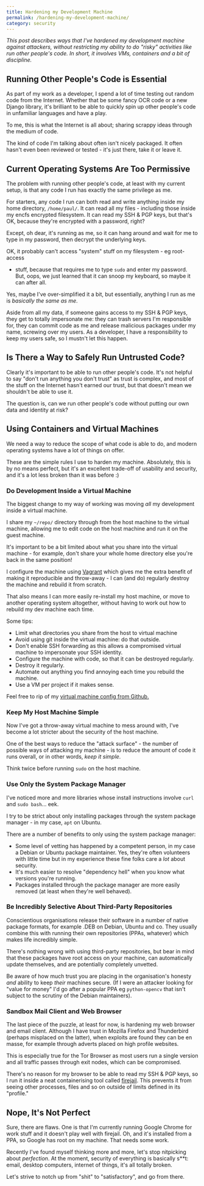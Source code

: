 ```yaml
---
title: Hardening my Development Machine
permalink: /hardening-my-development-machine/
category: security
---
```


*This post describes ways that I've hardened my development machine against
attackers, without restricting my ability to do "risky" activities like
run other people's code. In short, it involves VMs, containers and a bit of
discipline.*

## Running Other People's Code is Essential

As part of my work as a developer, I spend a lot of time testing out random
code from the Internet. Whether that be some fancy OCR code or a new Django
library, it's brilliant to be able to quickly spin up other people's code in
unfamiliar languages and have a play.

To me, this is what the Internet is all about; sharing scrappy ideas through
the medium of code.

The kind of code I'm talking about often isn't nicely packaged. It often hasn't
even been reviewed or tested - it's just there, take it or leave it.

## Current Operating Systems Are Too Permissive

The problem with running other people's code, at least with my current setup,
is that any code I run has exactly the same privilege as me.

For starters, any code I run can both read and write anything inside my home
directory, `/home/paul/`. It can read all my files - including those inside my
encfs encrypted filesystem. It can read my SSH & PGP keys, but that's OK,
because they're encrypted with a password, right?

Except, oh dear, it's running as me, so it can hang around and wait for me to
type in my password, then decrypt the underlying keys.

OK, it probably can't access "system" stuff on my filesystem - eg root-access
- stuff, because that requires me to type `sudo` and enter my password. But,
oops, we just learned that it can snoop my keyboard, so maybe it can after all.

Yes, maybe I've over-simplified it a bit, but essentially, anything I run as
me is *basically the same as me*.

Aside from all my data, if someone gains access to my SSH & PGP keys, they get
to totally impersonate me: they can trash servers I'm responsible for, they
can commit code as me and release malicious packages under my name, screwing
over my users.  As a developer, I have a responsibility to keep my users safe,
so I mustn't let this happen.

## Is There a Way to Safely Run Untrusted Code?

Clearly it's important to be able to run other people's code. It's not helpful
to say "don't run anything you don't trust" as trust is complex, and most of
the stuff on the Internet hasn't earned our trust, but that doesn't mean we
shouldn't be able to use it.

The question is, can we run other people's code without putting our own
data and identity at risk?

## Using Containers and Virtual Machines

We need a way to reduce the scope of what code is able to do, and modern
operating systems have a lot of things on offer.

These are the simple rules I use to harden my machine. Absolutely, this is by
no means perfect, but it's an excellent trade-off of usability and security,
and it's a lot less broken than it was before :)

### Do Development Inside a Virtual Machine

The biggest change to my way of working was moving *all* my development inside
a virtual machine.

I share my `~/repo/` directory through from the host machine to the virtual
machine, allowing me to edit code on the host machine and run it on the guest
machine.

It's important to be a bit limited about what you share into the virtual
machine - for example, don't share your whole home directory else you're
back in the same position!

I configure the machine using [Vagrant][vagrant] which gives me the extra
benefit of making it reproducible and throw-away - I can (and do) regularly
destroy the machine and rebuild it from scratch.

That also means I can more easily re-install my host machine, or move to
another operating system altogether, without having to work out how to rebuild
my dev machine each time.

Some tips:

- Limit what directories you share from the host to virtual machine
- Avoid using git inside the virtual machine: do that outside.
- Don't enable SSH forwarding as this allows a compromised virtual machine
  to impersonate your SSH identity.
- Configure the machine with code, so that it can be destroyed regularly.
- Destroy it regularly.
- Automate out anything you find annoying each time you rebuild the machine.
- Use a VM per project if it makes sense.

Feel free to rip of my [virtual machine config from Github.][github-vm-config]

### Keep My Host Machine Simple

Now I've got a throw-away virtual machine to mess around with, I've become a
lot stricter about the security of the host machine.

One of the best ways to reduce the "attack surface" - the number of possible
ways of attacking my machine - is to reduce the amount of code it runs overall,
or in other words, *keep it simple*.

Think twice before running `sudo` on the host machine.

### Use Only the System Package Manager

I've noticed more and more libraries whose install
instructions involve `curl` and `sudo bash`... eek.

I try to be strict about only installing packages through the system package
manager - in my case, `apt` on Ubuntu.

There are a number of benefits to only using the system package manager:

- Some level of vetting has happened by a competent person, in my case a Debian
  or Ubuntu package maintainer. Yes, they're often volunteers with little time
  but in my experience these fine folks care a *lot* about security.
- It's much easier to resolve "dependency hell" when you know what versions
  you're running.
- Packages installed through the package manager are more easily removed (at
  least when they're well behaved).

### Be Incredibly Selective About Third-Party Repositories

Conscientious organisations release their software in a number of native
package formats, for example .DEB on Debian, Ubuntu and co. They usually
combine this with running their own repositories (PPAs, whatever) which makes
life incredibly simple.

There's nothing wrong with using third-party repositories, but bear in mind
that these packages have root access on your machine, can automatically update
themselves, and are potentially completely unvetted.

Be aware of how much trust you are placing in the organisation's honesty *and*
ability to keep *their* machines secure. (If I were an attacker looking for
"value for money" I'd go after a popular PPA eg `python-opencv` that isn't
subject to the scrutiny of the Debian maintainers).

### Sandbox Mail Client and Web Browser

The last piece of the puzzle, at least for now, is hardening my web browser and
email client. Although I have trust in Mozilla Firefox and Thunderbird (perhaps
misplaced on the latter), when exploits are found they can be en masse,
for example through adverts placed on high profile websites.

This is especially true for the Tor Browser as most users run a single
version and all traffic passes through exit nodes, which can be compromised.

There's no reason for my browser to be able to read my SSH & PGP keys, so I run
it inside a neat containerising tool called [firejail][firejail]. This prevents it
from seeing other processes, files and so on outside of limits defined in its
"profile."

## Nope, It's Not Perfect

Sure, there are flaws. One is that I'm currently running Google Chrome for
work stuff and it doesn't play well with firejail. Oh, and it's installed from
a PPA, so Google has root on my machine. That needs some work.

Recently I've found myself thinking more and more, let's stop nitpicking
about *perfection*. At the moment, security of everything is basically s**t:
email, desktop computers, internet of things, it's all totally broken.

Let's strive to notch up from "shit" to "satisfactory", and go from there.


[vagrant]: https://www.vagrantup.com/downloads.html
[github-vm-config]: https://github.com/paulfurley/pauls-development-virtual-machine
[firejail]: https://firejail.wordpress.com/
